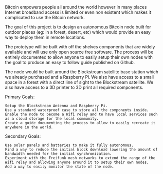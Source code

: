 Bitcoin empowers people all around the world however in many places Internet broadband access is limited or even non existent which makes it complicated to use the Bitcoin network.

The goal of this project is to design an autonomous Bitcoin node built for outdoor places (eg: in a forest, desert, etc) which would provide an easy way to deploy them in remote locations.

The prototype will be built with off the shelves components that are widely available and will use only open source free software. The process will be entirely documented to allow anyone to easily setup their own nodes with the goal to produce an easy to follow guide published on Github.

The node would be built around the Blockstream satellite base station which we already purchased and a Raspberry Pi. We also have access to a small space in a forest with a direct line of sight to the Blockstream satellite. We also have access to a 3D printer to 3D print all required components.

Primary Goals:

    Setup the Blockstream Antenna and Raspberry Pi.
    Use a standard waterproof case to store all the components inside.
    Enable the node to become a Wifi relay and to have local services such as a cloud storage for the local community.
    Create a guide documenting the process to allow to easily recreate it anywhere in the world.

Secondary Goals:

    Use solar panels and batteries to make it fully autonomous.
    Find a way to reduce the initial block download lowering the amount of bandwidth needed for the initial synchronization.
    Experiment with the Freifunk mesh networks to extend the range of the Wifi relay and allowing anyone around it to setup their own nodes.
    Add a way to easily monitor the state of the node.
